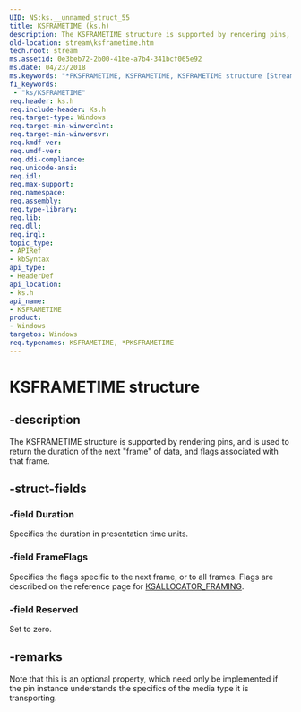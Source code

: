 ```yaml
---
UID: NS:ks.__unnamed_struct_55
title: KSFRAMETIME (ks.h)
description: The KSFRAMETIME structure is supported by rendering pins, and is used to return the duration of the next &#0034;frame&#0034; of data, and flags associated with that frame.
old-location: stream\ksframetime.htm
tech.root: stream
ms.assetid: 0e3beb72-2b00-41be-a7b4-341bcf065e92
ms.date: 04/23/2018
ms.keywords: "*PKSFRAMETIME, KSFRAMETIME, KSFRAMETIME structure [Streaming Media Devices], PKSFRAMETIME, PKSFRAMETIME structure pointer [Streaming Media Devices], ks-struct_3abc9b81-d7e7-455c-a577-2efa7c986cc5.xml, ks/KSFRAMETIME, ks/PKSFRAMETIME, stream.ksframetime"
f1_keywords:
 - "ks/KSFRAMETIME"
req.header: ks.h
req.include-header: Ks.h
req.target-type: Windows
req.target-min-winverclnt: 
req.target-min-winversvr: 
req.kmdf-ver: 
req.umdf-ver: 
req.ddi-compliance: 
req.unicode-ansi: 
req.idl: 
req.max-support: 
req.namespace: 
req.assembly: 
req.type-library: 
req.lib: 
req.dll: 
req.irql: 
topic_type:
- APIRef
- kbSyntax
api_type:
- HeaderDef
api_location:
- ks.h
api_name:
- KSFRAMETIME
product:
- Windows
targetos: Windows
req.typenames: KSFRAMETIME, *PKSFRAMETIME
---
```


# KSFRAMETIME structure


## -description


The KSFRAMETIME structure is supported by rendering pins, and is used to return the duration of the next "frame" of data, and flags associated with that frame.


## -struct-fields




### -field Duration

Specifies the duration in presentation time units.


### -field FrameFlags

Specifies the flags specific to the next frame, or to all frames. Flags are described on the reference page for <a href="https://docs.microsoft.com/windows-hardware/drivers/ddi/ks/ns-ks-ksallocator_framing">KSALLOCATOR_FRAMING</a>.


### -field Reserved

Set to zero.


## -remarks



Note that this is an optional property, which need only be implemented if the pin instance understands the specifics of the media type it is transporting.



